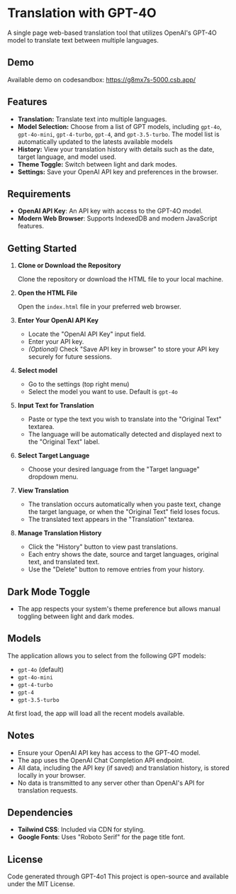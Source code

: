 # Translation with GPT-4O

A single page web-based translation tool that utilizes OpenAI's GPT-4O model to translate text between multiple languages.

## Demo

Available demo on codesandbox: https://g8mx7s-5000.csb.app/

## Features

- **Translation:** Translate text into multiple languages.
- **Model Selection:** Choose from a list of GPT models, including `gpt-4o`, `gpt-4o-mini`, `gpt-4-turbo`, `gpt-4`, and `gpt-3.5-turbo`. The model list is automatically updated to the latests available models
- **History:** View your translation history with details such as the date, target language, and model used.
- **Theme Toggle:** Switch between light and dark modes.
- **Settings:** Save your OpenAI API key and preferences in the browser.

## Requirements

- **OpenAI API Key**: An API key with access to the GPT-4O model.
- **Modern Web Browser**: Supports IndexedDB and modern JavaScript features.

## Getting Started

1. **Clone or Download the Repository**

   Clone the repository or download the HTML file to your local machine.

2. **Open the HTML File**

   Open the `index.html` file in your preferred web browser.

3. **Enter Your OpenAI API Key**

   - Locate the "OpenAI API Key" input field.
   - Enter your API key.
   - *(Optional)* Check "Save API key in browser" to store your API key securely for future sessions.
  
4. **Select model**

   - Go to the settings (top right menu)
   - Select the model you want to use. Default is `gpt-4o`

5. **Input Text for Translation**

   - Paste or type the text you wish to translate into the "Original Text" textarea.
   - The language will be automatically detected and displayed next to the "Original Text" label.

6. **Select Target Language**

   - Choose your desired language from the "Target language" dropdown menu.

7. **View Translation**

   - The translation occurs automatically when you paste text, change the target language, or when the "Original Text" field loses focus.
   - The translated text appears in the "Translation" textarea.

8. **Manage Translation History**

   - Click the "History" button to view past translations.
   - Each entry shows the date, source and target languages, original text, and translated text.
   - Use the "Delete" button to remove entries from your history.

## Dark Mode Toggle

- The app respects your system's theme preference but allows manual toggling between light and dark modes.

## Models

The application allows you to select from the following GPT models:

- `gpt-4o` (default)
- `gpt-4o-mini`
- `gpt-4-turbo`
- `gpt-4`
- `gpt-3.5-turbo`

At first load, the app will load all the recent models available.

## Notes

- Ensure your OpenAI API key has access to the GPT-4O model.
- The app uses the OpenAI Chat Completion API endpoint.
- All data, including the API key (if saved) and translation history, is stored locally in your browser.
- No data is transmitted to any server other than OpenAI's API for translation requests.

## Dependencies

- **Tailwind CSS**: Included via CDN for styling.
- **Google Fonts**: Uses "Roboto Serif" for the page title font.

## License

Code generated through GPT-4o1
This project is open-source and available under the MIT License.
